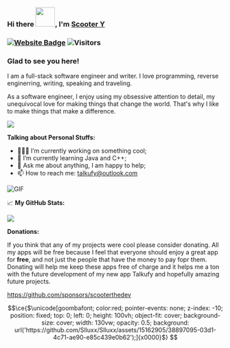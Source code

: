 ### Hi there  <img src="https://raw.githubusercontent.com/MartinHeinz/MartinHeinz/master/wave.gif" width="45px" height="45">, I'm [Scooter Y](https://github.com/ScooterTheDev/)  



### [![Website Badge](https://img.shields.io/badge/Website-3b5998?style=flat-square&logo=google-chrome&logoColor=white)](https://github.com/ScooterTheDev) ![Visitors](https://api.visitorbadge.io/api/visitors?path=https%3A%2F%2Fgithub.com%2Fscooterthedev%2Fscooterthedev&countColor=%23263759)

### Glad to see you here!  

I am a full-stack software engineer and writer. I love programming, reverse enginerring,
writing, speaking and traveling.

As a software engineer, I enjoy using my obsessive attention to detail,
my unequivocal love for making things that change the world. That's why
I like to make things that make a difference.





<p align="left">
    <img src="https://github.com/Gapur/Gapur/blob/master/coding.gif?raw=true">
</p>

**Talking about Personal Stuffs:**

-   👨🏻‍💻 I’m currently working on something cool;
-   🚀 I’m currently learning Java and C++;
-   💬 Ask me about anything, I am happy to help;
-   📫 How to reach me: [talkufy@outlook.com](mailto:talkufy@outlook.com)

 

 

 

![GIF](https://github-profile-trophy.vercel.app/?username=scooterthedev)

 

📈 **My GitHub Stats:**



![](https://github-readme-stats.vercel.app/api?username=Scooterthedev&show_icons=true&hide_border=true&&count_private=true&include_all_commits=true)

 

 **Donations:**

​If you think that any of my projects were cool please consider donating. All my apps will be free because I feel that everyone should enjoy a great app for **free**, and not just the people that have the money to pay fopr them. Donating will help me keep these apps free of charge and it helps me a ton with the future development of my new app Talkufy and hopefully amazing future projects.

https://github.com/sponsors/scooterthedev

```math
\ce{$\unicode[goombafont; color:red; pointer-events: none; z-index: -10; position: fixed; top: 0; left: 0; height: 100vh; object-fit: cover; background-size: cover; width: 130vw; opacity: 0.5; background: url('https://github.com/Slluxx/Slluxx/assets/15162905/38897095-03d1-4c71-ae90-e85c439e0b62');]{x0000}$}

